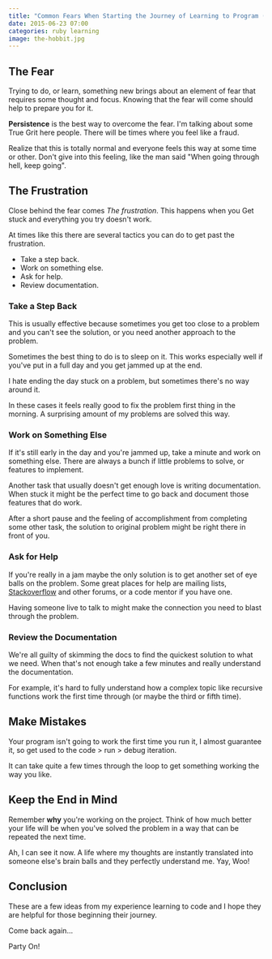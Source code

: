 ```yaml
---
title: "Common Fears When Starting the Journey of Learning to Program (or there and back again)"
date: 2015-06-23 07:00
categories: ruby learning
image: the-hobbit.jpg
---
```


## The Fear

Trying to do, or learn, something new brings about an element of fear that requires some thought and focus.  Knowing that the fear will come should help to prepare you for it.

**Persistence** is the best way to overcome the fear. I'm talking about some True Grit here people. There will be times where you feel like a fraud. 

<!--more-->
Realize that this is totally normal and everyone feels this way at some time or other.  Don't give into this feeling, like the man said "When going through hell, keep going".

## The Frustration 

Close behind the fear comes *The frustration*.  This happens when you Get stuck and everything you try doesn't work.  

At times like this there are several tactics you can do to get past the frustration.

* Take a step back.
* Work on something else.
* Ask for help.
* Review documentation.

### Take a Step Back

This is usually effective because sometimes you get too close to a problem and you can't see the solution,  or you need another approach to the problem.

Sometimes the best thing to do is to sleep on it.   This works especially well if you've put in a full day and you get jammed up at the end. 

 I hate ending the day stuck on a problem, but sometimes there's no way around it.  
 
 In these cases it feels really good to fix the problem first thing in the morning.  A surprising amount of my problems are solved this way.

### Work on Something Else

If it's still early in the day and you're jammed up, take a minute and work on something else.  There are always a bunch if little problems to solve, or features to implement.

Another task that usually doesn't get enough love is writing documentation.  When stuck it might be the perfect time to go back and document those features that do work.  

After a short pause and the feeling of accomplishment from completing some other task, the solution to original problem might be right there in front of you.

### Ask for Help

If you're really in a jam maybe the only solution is to get another set of eye balls on the problem. Some great places for help are mailing lists, [Stackoverflow](http://stackoverflow.com/) and other forums, or a code mentor if you have one.

Having someone live to talk to might make the connection you need to blast through the problem.

### Review the Documentation

We're all guilty of skimming the docs to find the quickest solution to what we need.  When that's not enough take a few minutes and really understand the documentation.

For example, it's hard to fully understand how a complex topic like recursive functions work the first time through (or maybe the third or fifth time).

## Make Mistakes

Your program isn't going to work the first time you run it, I almost guarantee it, so get used to the code > run > debug iteration.

It can take quite a few times through the loop to get something working the way you like.


## Keep the End in Mind

Remember **why** you're working on the project. Think of how much better your life will be when you've solved the problem in a way that can be repeated the next time.

Ah, I can see it now.  A life where my thoughts are instantly translated into someone else's brain balls and they perfectly understand me.  Yay, Woo!

## Conclusion

These are a few ideas from my experience learning to code and I hope they are helpful for those beginning their journey.

Come back again...

Party On!

